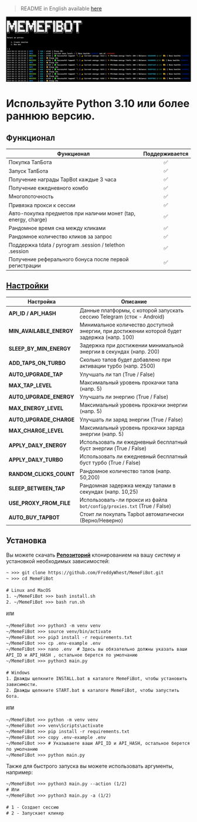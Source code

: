 > README in English available [here](README.md)



![img1](./.github/image/hero-image.png)

# Используйте Python 3.10 или более раннюю версию.

## Функционал

| Функционал                                                     | Поддерживается |
| -------------------------------------------------------------- | :------------: |
| Покупка ТапБота                                                |       ✅       |
| Запуск ТапБота                                                 |       ✅       |
| Получение награды TapBot каждые 3 часа                         |       ✅       |
| Получение ежедневного комбо                                    |       ✅       |
| Многопоточность                                                |       ✅       |
| Привязка прокси к сессии                                       |       ✅       |
| Авто-покупка предметов при наличии монет (tap, energy, charge) |       ✅       |
| Рандомное время сна между кликами                              |       ✅       |
| Рандомное количество кликов за запрос                          |       ✅       |
| Поддержка tdata / pyrogram .session / telethon .session        |       ✅       |
| Получение реферального бонуса после первой регистрации         |       ✅       |

## [Настройки](https://github.com/sirbiprod/MemeFiBot/blob/main/.env-example)

| Настройка                | Описание                                                                                    |
| ------------------------ | ------------------------------------------------------------------------------------------- |
| **API_ID / API_HASH**    | Данные платформы, с которой запускать сессию Telegram (сток - Android)                      |
| **MIN_AVAILABLE_ENERGY** | Минимальное количество доступной энергии, при достижении которой будет задержка (напр. 100) |
| **SLEEP_BY_MIN_ENERGY**  | Задержка при достижении минимальной энергии в секундах (напр. 200)                          |
| **ADD_TAPS_ON_TURBO**    | Сколько тапов будет добавлено при активации турбо (напр. 2500)                              |
| **AUTO_UPGRADE_TAP**     | Улучшать ли тап (True / False)                                                              |
| **MAX_TAP_LEVEL**        | Максимальный уровень прокачки тапа (напр. 5)                                                |
| **AUTO_UPGRADE_ENERGY**  | Улучшать ли энергию (True / False)                                                          |
| **MAX_ENERGY_LEVEL**     | Максимальный уровень прокачки энергии (напр. 5)                                             |
| **AUTO_UPGRADE_CHARGE**  | Улучшать ли заряд энергии (True / False)                                                    |
| **MAX_CHARGE_LEVEL**     | Максимальный уровень прокачки заряда энергии (напр. 5)                                      |
| **APPLY_DAILY_ENERGY**   | Использовать ли ежедневный бесплатный буст энергии (True / False)                           |
| **APPLY_DAILY_TURBO**    | Использовать ли ежедневный бесплатный буст турбо (True / False)                             |
| **RANDOM_CLICKS_COUNT**  | Рандомное количество тапов (напр. 50,200)                                                   |
| **SLEEP_BETWEEN_TAP**    | Рандомная задержка между тапами в секундах (напр. 10,25)                                    |
| **USE_PROXY_FROM_FILE**  | Использовать-ли прокси из файла `bot/config/proxies.txt` (True / False)                     |
| **AUTO_BUY_TAPBOT**      | Стоит ли покупать Tapbot автоматически (Верно/Неверно)                                      |

## Установка

Вы можете скачать [**Репозиторий**](https://github.com/sirbiprod/MemeFiBot) клонированием на вашу систему и установкой необходимых зависимостей:

```shell
~ >>> git clone https://github.com/FreddyWhest/MemeFiBot.git
~ >>> cd MemeFiBot

# Linux and MacOS
1. ~/MemeFiBot >>> bash install.sh
2. ~/MemeFiBot >>> bash run.sh

ИЛИ

~/MemeFiBot >>> python3 -m venv venv
~/MemeFiBot >>> source venv/bin/activate
~/MemeFiBot >>> pip3 install -r requirements.txt
~/MemeFiBot >>> cp .env-example .env
~/MemeFiBot >>> nano .env  # Здесь вы обязательно должны указать ваши API_ID и API_HASH , остальное берется по умолчанию
~/MemeFiBot >>> python3 main.py

# Windows
1. Дважды щелкните INSTALL.bat в каталоге MemeFiBot, чтобы установить зависимости.
2. Дважды щелкните START.bat в каталоге MemeFiBot, чтобы запустить бота.

ИЛИ

~/MemeFiBot >>> python -m venv venv
~/MemeFiBot >>> venv\Scripts\activate
~/MemeFiBot >>> pip install -r requirements.txt
~/MemeFiBot >>> copy .env-example .env
~/MemeFiBot >>> # Указываете ваши API_ID и API_HASH, остальное берется по умолчанию
~/MemeFiBot >>> python main.py
```

Также для быстрого запуска вы можете использовать аргументы, например:

```shell
~/MemeFiBot >>> python3 main.py --action (1/2)
# Или
~/MemeFiBot >>> python3 main.py -a (1/2)

# 1 - Создает сессию
# 2 - Запускает кликер
```
